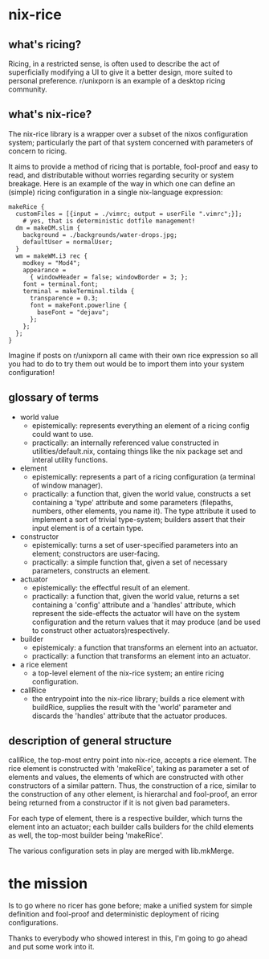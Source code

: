 # nix-rice

## what's ricing?

Ricing, in a restricted sense, is often used to describe the act of superficially modifying a UI to give it a better design, more suited to personal preference. r/unixporn is an example of a desktop ricing community. 

## what's nix-rice?

The nix-rice library is a wrapper over a subset of the nixos configuration system; particularly the part of that system concerned with parameters of concern to ricing. 

It aims to provide a method of ricing that is portable, fool-proof and easy to read, and distributable without worries regarding security or system breakage. Here is an example of the way in which one can define an (simple) ricing configuration in a single nix-language expression:

    makeRice {
      customFiles = [{input = ./vimrc; output = userFile ".vimrc";}];
        # yes, that is deterministic dotfile management!
      dm = makeDM.slim {
        background = ./backgrounds/water-drops.jpg;
        defaultUser = normalUser;
      }
      wm = makeWM.i3 rec {
        modkey = "Mod4";
        appearance = 
          { windowHeader = false; windowBorder = 3; };
        font = terminal.font;
        terminal = makeTerminal.tilda {
          transparence = 0.3;
          font = makeFont.powerline {
            baseFont = "dejavu";
          };
        };
      };
    }

Imagine if posts on r/unixporn all came with their own rice expression so all you had to do to try them out would be to import them into your system configuration!

## glossary of terms

- world value
  - epistemically: represents everything an element of a ricing config could want to use.
  - practically: an internally referenced value constructed in utilities/default.nix, containg things like the nix package set and interal utility functions.
- element
  - epistemically: represents a part of a ricing configuration (a terminal of window manager).
  - practically: a function that, given the world value, constructs a set containing a 'type' attribute and some parameters (filepaths, numbers, other elements, you name it). The type attribute it used to implement a sort of trivial type-system; builders assert that their input element is of a certain type.
- constructor
  - epistemically: turns a set of user-specified parameters into an element; constructors are user-facing.
  - practically: a simple function that, given a set of necessary parameters, constructs an element.
- actuator
  - epistemically: the effectful result of an element.
  - practically: a function that, given the world value, returns a set containing a 'config' attribute and a 'handles' attribute, which represent the side-effects the actuator will have on the system configuration and the return values that it may produce (and be used to construct other actuators)respectively.
- builder
  - epistemicaly: a function that transforms an element into an actuator.
  - practically: a function that transforms an element into an actuator.
- a rice element
  - a top-level element of the nix-rice system; an entire ricing configuration.
- callRice
  - the entrypoint into the nix-rice library; builds a rice element with buildRice, supplies the result with the 'world' parameter and discards the 'handles' attribute that the actuator produces.

## description of general structure

callRice, the top-most entry point into nix-rice, accepts a rice element. The rice element is constructed with 'makeRice', taking as parameter a set of elements and values, the elements of which are constructed with other constructors of a similar pattern. Thus, the construction of a rice, similar to the construction of any other element, is hierarchal and fool-proof, an error being returned from a constructor if it is not given bad parameters.

For each type of element, there is a respective builder, which turns the element into an actuator; each builder calls builders for the child elements as well, the top-most builder being 'makeRice'.

The various configuration sets in play are merged with lib.mkMerge.

# the mission

  Is to go where no ricer has gone before; make a unified system for simple definition and fool-proof and deterministic deployment of ricing configurations.

  Thanks to everybody who showed interest in this, I'm going to go ahead and put some work into it.
